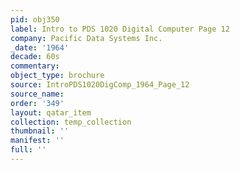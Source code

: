 ```yaml
---
pid: obj350
label: Intro to PDS 1020 Digital Computer Page 12
company: Pacific Data Systems Inc.
_date: '1964'
decade: 60s
commentary: 
object_type: brochure
source: IntroPDS1020DigComp_1964_Page_12
source_name: 
order: '349'
layout: qatar_item
collection: temp_collection
thumbnail: ''
manifest: ''
full: ''
---
```

